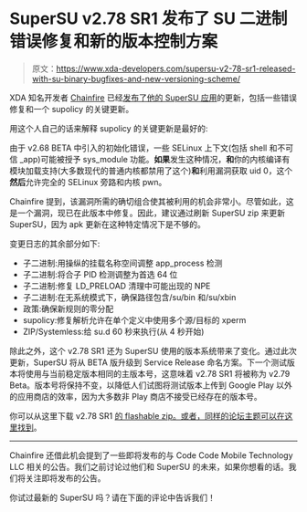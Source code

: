 # SuperSU v2.78 SR1 发布了 SU 二进制错误修复和新的版本控制方案

> 原文：<https://www.xda-developers.com/supersu-v2-78-sr1-released-with-su-binary-bugfixes-and-new-versioning-scheme/>

XDA 知名开发者 [Chainfire](http://forum.xda-developers.com/member.php?u=631273) 已经[发布了他的 SuperSU 应用](https://plus.google.com/+Chainfire/posts/8mPirmjhgqT)的更新，包括一些错误修复和一个 supolicy 的关键更新。

用这个人自己的话来解释 supolicy 的关键更新是最好的:

由于 v2.68 BETA 中引入的初始化错误，一些 SELinux 上下文(包括 shell 和不可信 _app)可能被授予 sys_module 功能。**如果**发生这种情况，**和**你的内核编译有模块加载支持(大多数现代的普通内核都禁用了这个)**和**利用漏洞获取 uid 0，这个**然后**允许完全的 SELinux 旁路和内核 pwn。

Chainfire 提到，该漏洞所需的确切组合使其被利用的机会非常小。尽管如此，这是一个漏洞，现已在此版本中修复。因此，建议通过刷新 SuperSU zip 来更新 SuperSU，因为 apk 更新在这种特定情况下是不够的。

变更日志的其余部分如下:

*   子二进制:用操纵的挂载名称空间调整 app_process 检测
*   子二进制:将合子 PID 检测调整为首选 64 位
*   子二进制:修复 LD_PRELOAD 清理中可能出现的 NPE
*   子二进制:在无系统模式下，确保路径包含/su/bin 和/su/xbin
*   政策:确保新规则的零分配
*   supolicy:修复解析允许在单个定义中使用多个源/目标的 xperm
*   ZIP/Systemless:给 su.d 60 秒来执行(从 4 秒开始)

除此之外，这个 v2.78 SR1 还为 SuperSU 使用的版本系统带来了变化。通过此次更新，SuperSU 将从 BETA 版升级到 Service Release 命名方案。下一个测试版本将使用与当前稳定版本相同的主版本号，这意味着 v2.78 SR1 将被称为 v2.79 Beta。版本号将保持不变，以降低人们试图将测试版本上传到 Google Play 以外的应用商店的效率，因为大多数非 Play 商店不接受已经存在的版本号。

你可以从这里下载 v2.78 SR1 [的 flashable zip。或者，同样的论坛主题可以在](https://download.chainfire.eu/1003/SuperSU/SR1-SuperSU-v2.78-SR1-20160915123031.zip)[这里找到](http://forum.xda-developers.com/apps/supersu/2014-09-02-supersu-v2-05-t2868133)。

* * *

Chainfire 还借此机会提到了一些即将发布的与 Code Code Mobile Technology LLC 相关的公告。我们之前讨论过他们和 SuperSU 的未来，如果你想看的话。我们将关注即将发布的公告。

你试过最新的 SuperSU 吗？请在下面的评论中告诉我们！